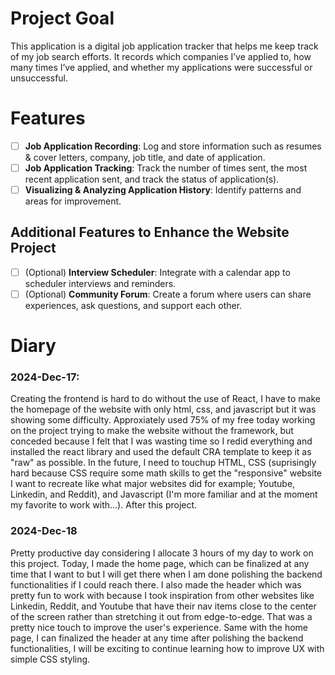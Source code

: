# Project Goal
This application is a digital job application tracker that helps me keep track of my job search efforts. It
records which companies I’ve applied to, how many times I’ve applied, and whether my applications
were successful or unsuccessful.

# Features
- [ ] **Job Application Recording**: Log and store information such as resumes & cover letters, company, job title, and date of application.
- [ ] **Job Application Tracking**: Track the number of times sent, the most recent application sent, and track the status of application(s).
- [ ] **Visualizing & Analyzing Application History**: Identify patterns and areas for improvement.

## Additional Features to Enhance the Website Project
- [ ] \(Optional) **Interview Scheduler**: Integrate with a calendar app to scheduler interviews and reminders.
- [ ] \(Optional) **Community Forum**: Create a forum where users can share experiences, ask questions, and support each other.

# Diary
### 2024-Dec-17:
Creating the frontend is hard to do without the use of React, I have to make the homepage of the website with only html, css, and javascript but it was showing some difficulty. Approxiately used 75% of my free today working on the project trying to make the website without the framework, but conceded because I felt that I was wasting time so I redid everything and installed the react library and used the default CRA template to keep it as "raw" as possible. In the future, I need to touchup HTML, CSS (suprisingly hard because CSS require some math skills to get the "responsive" website I want to recreate like what major websites did for example; Youtube, Linkedin, and Reddit), and Javascript (I'm more familiar and at the moment my favorite to work with...). After this project.
### 2024-Dec-18
Pretty productive day considering I allocate 3 hours of my day to work on this project. Today, I made the home page, which can be finalized at any time that I want to but I will get there when I am done polishing the backend functionalities if I could reach there. I also made the header which was pretty fun to work with because I took inspiration from other websites like Linkedin, Reddit, and Youtube that have their nav items close to the center of the screen rather than stretching it out from edge-to-edge. That was a pretty nice touch to improve the user's experience. Same with the home page, I can finalized the header at any time after polishing the backend functionalities, I will be exciting to continue learning how to improve UX with simple CSS styling.